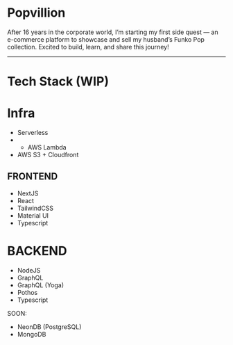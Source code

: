 # Popvillion
After 16 years in the corporate world, I’m starting my first side quest — an e-commerce platform to showcase and sell my husband’s Funko Pop collection. Excited to build, learn, and share this journey!


---
# Tech Stack (WIP)

# Infra
- Serverless
- - AWS Lambda
- AWS S3 + Cloudfront

## FRONTEND
- NextJS
- React
- TailwindCSS
- Material UI
- Typescript
  
# BACKEND
- NodeJS
- GraphQL
- GraphQL (Yoga)
- Pothos
- Typescript
  
SOON:
- NeonDB (PostgreSQL)
- MongoDB
